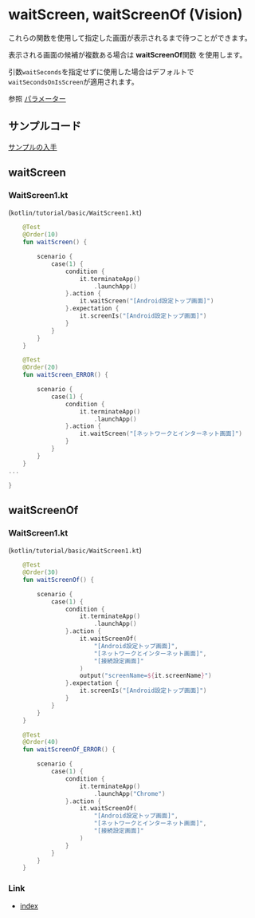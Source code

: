 # waitScreen, waitScreenOf (Vision)

これらの関数を使用して指定した画面が表示されるまで待つことができます。

表示される画面の候補が複数ある場合は **waitScreenOf**関数 を使用します。

引数`waitSeconds`を指定せずに使用した場合はデフォルトで`waitSecondsOnIsScreen`が適用されます。

参照 [パラメーター](../../../common/parameter/parameters_ja.md)

## サンプルコード

[サンプルの入手](../../getting_samples_ja.md)

## waitScreen

### WaitScreen1.kt

(`kotlin/tutorial/basic/WaitScreen1.kt`)

```kotlin
    @Test
    @Order(10)
    fun waitScreen() {

        scenario {
            case(1) {
                condition {
                    it.terminateApp()
                        .launchApp()
                }.action {
                    it.waitScreen("[Android設定トップ画面]")
                }.expectation {
                    it.screenIs("[Android設定トップ画面]")
                }
            }
        }
    }

    @Test
    @Order(20)
    fun waitScreen_ERROR() {

        scenario {
            case(1) {
                condition {
                    it.terminateApp()
                        .launchApp()
                }.action {
                    it.waitScreen("[ネットワークとインターネット画面]")
                }
            }
        }
    }
...

}
```

## waitScreenOf

### WaitScreen1.kt

(`kotlin/tutorial/basic/WaitScreen1.kt`)

```kotlin
    @Test
    @Order(30)
    fun waitScreenOf() {

        scenario {
            case(1) {
                condition {
                    it.terminateApp()
                        .launchApp()
                }.action {
                    it.waitScreenOf(
                        "[Android設定トップ画面]",
                        "[ネットワークとインターネット画面]",
                        "[接続設定画面]"
                    )
                    output("screenName=${it.screenName}")
                }.expectation {
                    it.screenIs("[Android設定トップ画面]")
                }
            }
        }
    }

    @Test
    @Order(40)
    fun waitScreenOf_ERROR() {

        scenario {
            case(1) {
                condition {
                    it.terminateApp()
                        .launchApp("Chrome")
                }.action {
                    it.waitScreenOf(
                        "[Android設定トップ画面]",
                        "[ネットワークとインターネット画面]",
                        "[接続設定画面]"
                    )
                }
            }
        }
    }
```

### Link

- [index](../../../index_ja.md)
